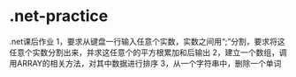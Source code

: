 # .net-practice
.net课后作业
1，要求从键盘一行输入任意个实数，实数之间用“;”分割，要求将这任意个实数分割出来，并求这任意个的平方根累加和后输出
2，建立一个数组，调用ARRAY的相关方法，对其中数据进行排序
3，从一个字符串中，删除一个单词
